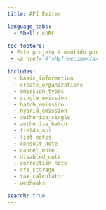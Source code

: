 ```yaml
---
title: API Emites

language_tabs:
  - Shell: cURL

toc_footers:
 - Este projeto é mantido por
 - <a href='#'>Myfreecomm</a>

includes:
  - basic_information
  - create_organizations
  - emission_types
  - single_emission
  - batch_emission
  - hybrid_emission
  - authorize_single
  - authorize_batch
  - fields_api
  - list_notes
  - consult_note
  - cancel_note
  - disabled_note
  - correction_note
  - cfe_storage
  - tax_calculator
  - webhooks

search: true
---
```

